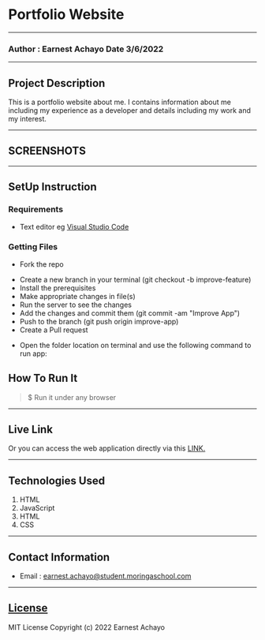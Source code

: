 # Portfolio Website
*****
### Author : Earnest Achayo Date 3/6/2022
****
## Project Description
This is a portfolio website about me. I contains information about me including my experience as a developer and details including my work and my interest.
******

## SCREENSHOTS



********
## SetUp Instruction
### Requirements
* Text editor eg [Visual Studio Code](https://code.visualstudio.com/download)


### Getting Files
* Fork the repo
- Create a new branch in your terminal (git checkout -b improve-feature)
- Install the prerequisites
- Make appropriate changes in file(s)
- Run the server to see the changes
- Add the changes and commit them (git commit -am "Improve App")
- Push to the branch (git push origin improve-app)
- Create a Pull request
* Open the folder location on terminal and use the following command to run app:

## How To Run It
>  $ Run it under any browser
*****
## Live Link
Or you can access the web application directly via this [LINK.](https://achayoearnest.github.io/Personal-Website//)
*****
## Technologies Used
1. HTML
2. JavaScript
3. HTML
4. CSS
*****
## Contact Information
* Email : earnest.achayo@student.moringaschool.com
*****
## [License](LICENSE)
MIT License
Copyright (c) 2022 Earnest Achayo